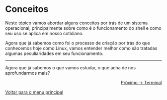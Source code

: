 # Conceitos

Neste tópico vamos abordar alguns conceitos por trás de um sistema operacional, principalmente sobre como é o funcionamento do shell e como seu uso se aplica em nosso cotidiano.

Agora que já sabemos como foi o processo de criação por trás do que conhecemos hoje como Linux, vamos entender melhor como são tratadas algumas peculiaridades em seu funcionamento.

---

Agora que já sabemos o que vamos estudar, o que acha de nos aprofundarmos mais?

<p align="right">
  <a href="https://github.com/lanjoni/lpi4noobs/blob/main/content/conceitos/terminal.md">Próximo -> Terminal</a>
</p>

<p align="left">
  <a href="https://github.com/lanjoni/lpi4noobs#roadmap">Voltar para o menu principal</a>
</p>
